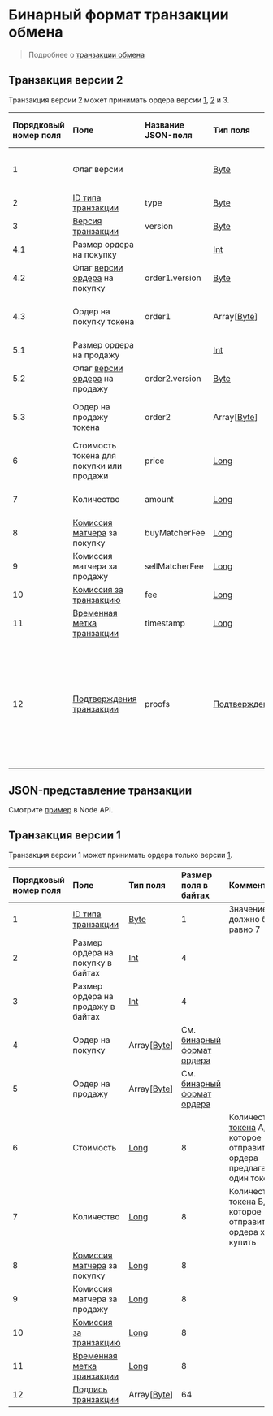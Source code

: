 # Бинарный формат транзакции обмена

> Подробнее о [транзакции обмена](/blockchain/transaction-type/exchange-transaction.md)

## Транзакция версии 2

Транзакция версии 2 может принимать ордера версии [1](/blockchain/binary-format/order-binary-format.md#order1), [2](/blockchain/binary-format/order-binary-format.md#order2) и 3.

| Порядковый номер поля | Поле | Название JSON-поля | Тип поля | Размер поля в байтах | Комментарий |
| :--- | :--- | :--- | :--- | :--- | :--- |
| 1 | Флаг версии |  | [Byte](/blockchain/blockchain/blockchain-data-types.md) | 1 | Указывает, что [версия транзакции](/blockchain/transaction/transaction-version.md) является второй или выше.<br>Значение должно быть равно 0 |
| 2 | [ID типа транзакции](/blockchain/transaction-type.md) | type | [Byte](/blockchain/blockchain/blockchain-data-types.md) | 1 | Значение должно быть равно 7 |
| 3 | [Версия транзакции](/blockchain/transaction/transaction-version.md) | version | [Byte](/blockchain/blockchain/blockchain-data-types.md) | 1 | Значение должно быть равно 2 |
| 4.1 | Размер ордера на покупку |  | [Int](/blockchain/blockchain/blockchain-data-types.md) | 4 |  |
| 4.2 | Флаг [версии ордера](/blockchain/binary-format/order-binary-format.md) на покупку | order1.version | [Byte](/blockchain/blockchain/blockchain-data-types.md) | `S` | `S` = 1 если версия ордера 1.<br>`S` = 0 если версия ордера 2 |
| 4.3 | Ордер на покупку токена | order1 | Array[[Byte](/blockchain/blockchain/blockchain-data-types.md)] | См. [бинарный формат ордера](/blockchain/binary-format/order-binary-format.md) |  |
| 5.1 | Размер ордера на продажу |  | [Int](/blockchain/blockchain/blockchain-data-types.md) | 4 |  |
| 5.2 | Флаг [версии ордера](/blockchain/binary-format/order-binary-format.md) на продажу | order2.version | [Byte](/blockchain/blockchain/blockchain-data-types.md) | `S` | `S` = 1 если версия ордера 1.<br>`S` = 0 если версия ордера 2 |
| 5.3 | Ордер на продажу токена | order2 | Array[[Byte](/blockchain/blockchain/blockchain-data-types.md)] | См. [бинарный формат ордера](/blockchain/binary-format/order-binary-format.md) |  |
| 6 | Стоимость токена для покупки или продажи | price | [Long](/blockchain/blockchain/blockchain-data-types.md) | 8 | Количество [токена](/blockchain/token.md) Б, которое отправитель ордера предлагает за один токен А |
| 7 | Количество | amount | [Long](/blockchain/blockchain/blockchain-data-types.md) | 8 | Количество токена А, которое отправитель ордера хочет купить |
| 8 | [Комиссия матчера](/blockchain/matcher-fee.md) за покупку | buyMatcherFee | [Long](/blockchain/blockchain/blockchain-data-types.md) | 8 |  |
| 9 | Комиссия матчера за продажу | sellMatcherFee | [Long](/blockchain/blockchain/blockchain-data-types.md) | 8 |  |
| 10 | [Комиссия за транзакцию](/blockchain/transaction/transaction-fee.md) | fee | [Long](/blockchain/blockchain/blockchain-data-types.md) | 8 |  |
| 11 | [Временная метка транзакции](/blockchain/transaction/transaction-timestamp.md) | timestamp | [Long](/blockchain/blockchain/blockchain-data-types.md) | 8 |  |
| 12 | [Подтверждения транзакции](/blockchain/transaction/transaction-proof.md) | proofs | [Подтверждения](/blockchain/transaction/transaction-proof.md) | `S` | Если массив пустой, то `S` = 3.<br>Если массив не пустой, то `S` = 3 + 2 × N + (`P`<sub>1</sub> + `P`<sub>2</sub> + ... + `P`<sub>n</sub>),<br>где<br>`N` — количество подтверждений в массиве,<br>`P`<sub>n</sub> — размер `N`-го подтверждения в байтах. Максимальное количество подтверждений в массиве — 8. Максимальный размер каждого подтверждения — 64 байта |

## JSON-представление транзакции

Смотрите [пример](https://nodes.wavesplatform.com/transactions/info/9VJCXTdLqtsfvk1d68G5MT237ezQ4g9nuQhWZXR47vi9) в Node API.

## Транзакция версии 1

Транзакция версии 1 может принимать ордера только версии [1](/blockchain/binary-format/order-binary-format.md#order1).

| Порядковый номер поля | Поле | Тип поля | Размер поля в байтах | Комментарии |
| :--- | :--- | :--- | :--- | :--- |
| 1 | [ID типа транзакции](/blockchain/transaction-type.md) | [Byte](/blockchain/blockchain/blockchain-data-types.md) | 1 | Значение должно быть равно 7 |
| 2 | Размер ордера на покупку в байтах | [Int](/blockchain/blockchain/blockchain-data-types.md) | 4 |  |
| 3 | Размер ордера на продажу в байтах | [Int](/blockchain/blockchain/blockchain-data-types.md) | 4 |  |
| 4 | Ордер на покупку | Array[[Byte](/blockchain/blockchain/blockchain-data-types.md)] | См. [бинарный формат ордера](/blockchain/binary-format/order-binary-format.md) |  |
| 5 | Ордер на продажу | Array[[Byte](/blockchain/blockchain/blockchain-data-types.md)] | См. [бинарный формат ордера](/blockchain/binary-format/order-binary-format.md) |  |
| 6 | Стоимость | [Long](/blockchain/blockchain/blockchain-data-types.md) | 8 | Количество [токена](/blockchain/token.md) А, которое отправитель ордера предлагает за один токен Б |
| 7 | Количество | [Long](/blockchain/blockchain/blockchain-data-types.md) | 8 | Количество токена Б, которое отправитель ордера хочет купить |
| 8 | [Комиссия матчера](/blockchain/matcher-fee.md) за покупку | [Long](/blockchain/blockchain/blockchain-data-types.md) | 8 |  |
| 9 | Комиссия матчера за продажу | [Long](/blockchain/blockchain/blockchain-data-types.md) | 8 |  |
| 10 | [Комиссия за транзакцию](/blockchain/transaction/transaction-fee.md) | [Long](/blockchain/blockchain/blockchain-data-types.md) | 8 |  |
| 11 | [Временная метка транзакции](/blockchain/transaction/transaction-timestamp.md) | [Long](/blockchain/blockchain/blockchain-data-types.md) | 8 |  |
| 12 | [Подпись транзакции](/blockchain/transaction/transaction-signature.md) | Array[[Byte](/blockchain/blockchain/blockchain-data-types.md)] | 64 |  |
